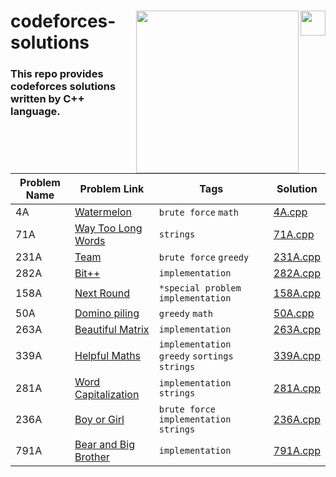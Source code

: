 <div>
<p><img align="right" src="https://upload.wikimedia.org/wikipedia/commons/1/18/ISO_C%2B%2B_Logo.svg" width="40" /></a></p>
  <p><a href="https://codeforces.com/"><img align="right" src="https://upload.wikimedia.org/wikipedia/commons/b/b1/Codeforces_logo.svg" width="260" /></a></p>
<div align=left>
<h1>
  codeforces-solutions 
</h1>
  <h3>
    This repo provides codeforces solutions written by C++ language.
  </h3>
<div>
<br>
<br>
</div>



| Problem Name | Problem Link | Tags | Solution |
| ----------- | ------------ | --------------| -------- |
|4A	|[Watermelon](https://codeforces.com/problemset/problem/4/A)| `brute force` `math` | [4A.cpp](./4A.cpp)|
|71A | [Way Too Long Words](https://codeforces.com/problemset/problem/71/A)|  `strings`  |[71A.cpp](./71A.cpp)|
|231A | [Team](https://codeforces.com/problemset/problem/231/A)|  `brute force` `greedy`  |[231A.cpp](./231A.cpp)|
|282A | [Bit++](https://codeforces.com/problemset/problem/282/A)|  `implementation`  |[282A.cpp](./282A.cpp)|
|158A | [Next Round](https://codeforces.com/problemset/problem/158/A)|  `*special problem` `implementation`  |[158A.cpp](./158A.cpp)|
|50A | [Domino piling](https://codeforces.com/problemset/problem/50/A)|  `greedy` `math`  |[50A.cpp](./50A.cpp)|
|263A | [Beautiful Matrix](https://codeforces.com/problemset/problem/263/A)|  `implementation`  |[263A.cpp](./263A.cpp)|
|339A | [Helpful Maths](https://codeforces.com/problemset/problem/339/A)|  `implementation` `greedy` `sortings` `strings`|[339A.cpp](./339A.cpp)|
|281A | [Word Capitalization](https://codeforces.com/problemset/problem/281/A)|  `implementation` `strings`  |[281A.cpp](./281A.cpp)|
|236A | [Boy or Girl](https://codeforces.com/problemset/problem/236/A)| `brute force` `implementation` `strings`  |[236A.cpp](./236A.cpp)|
|791A | [Bear and Big Brother](https://codeforces.com/problemset/problem/791/A)| `implementation` |[791A.cpp](./791A.cpp)|





